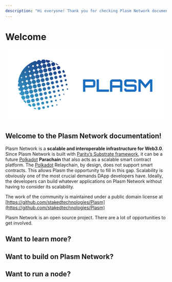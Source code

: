 ```yaml
---
description: "Hi everyone! Thank you for checking Plasm Network documentation \U0001F609"
---
```


# Welcome

![](.gitbook/assets/sukurnshotto-2020-05-27-200702png.png)

## Welcome to the Plasm Network documentation!

Plasm Network is a **scalable and interoperable infrastructure for Web3.0**. Since Plasm Network is built with [Parity’s Substrate framework](https://www.substrate.io/), it can be a future [Polkadot](https://polkadot.network/) **Parachain** that also acts as a scalable smart contract platform. The [Polkadot](https://polkadot.network/) Relaychain, by design, does not support smart contracts. This allows Plasm the opportunity to fill in this gap. Scalability is obviously one of the most crucial demands DApp developers have. Ideally, the developers can build whatever applications on Plasm Network without having to consider its scalability.

The work of the community is maintained under a public domain license at  
[https://github.com/stakedtechnologies/Plasm](https://github.com/stakedtechnologies/Plasm)

Plasm Network is an open source project. There are a lot of opportunities to get involved.

## Want to learn more?

## Want to build on Plasm Network?

## Want to run a node?



